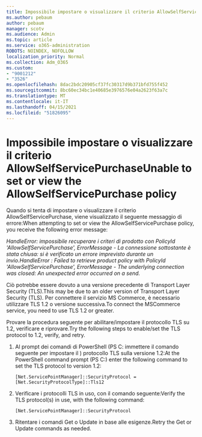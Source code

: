 ```yaml
---
title: Impossibile impostare o visualizzare il criterio AllowSelfServicePurchase
ms.author: pebaum
author: pebaum
manager: scotv
ms.audience: Admin
ms.topic: article
ms.service: o365-administration
ROBOTS: NOINDEX, NOFOLLOW
localization_priority: Normal
ms.collection: Adm_O365
ms.custom:
- "9001212"
- "3526"
ms.openlocfilehash: 8dac2bdc20905cf37fc30317d9b371bfd755f452
ms.sourcegitcommit: 8bc60ec34bc1e40685e3976576e04a2623f63a7c
ms.translationtype: MT
ms.contentlocale: it-IT
ms.lasthandoff: 04/15/2021
ms.locfileid: "51826095"
---
```

# <a name="unable-to-set-or-view-the-allowselfservicepurchase-policy"></a><span data-ttu-id="28ed3-102">Impossibile impostare o visualizzare il criterio AllowSelfServicePurchase</span><span class="sxs-lookup"><span data-stu-id="28ed3-102">Unable to set or view the AllowSelfServicePurchase policy</span></span>

<span data-ttu-id="28ed3-103">Quando si tenta di impostare o visualizzare il criterio AllowSelfServicePurchase, viene visualizzato il seguente messaggio di errore:</span><span class="sxs-lookup"><span data-stu-id="28ed3-103">When attempting to set or view the AllowSelfServicePurchase policy, you receive the following error message:</span></span>

<span data-ttu-id="28ed3-104">*HandleError: impossibile recuperare i criteri di prodotto con PolicyId 'AllowSelfServicePurchase', ErrorMessage - La connessione sottostante è stata chiusa: si è verificato un errore imprevisto durante un invio.*</span><span class="sxs-lookup"><span data-stu-id="28ed3-104">*HandleError : Failed to retrieve product policy with PolicyId 'AllowSelfServicePurchase', ErrorMessage - The underlying connection was closed: An unexpected error occurred on a send.*</span></span>

<span data-ttu-id="28ed3-105">Ciò potrebbe essere dovuto a una versione precedente di Transport Layer Security (TLS).</span><span class="sxs-lookup"><span data-stu-id="28ed3-105">This may be due to an older version of Transport Layer Security (TLS).</span></span> <span data-ttu-id="28ed3-106">Per connettere il servizio MS Commerce, è necessario utilizzare TLS 1.2 o versione successiva.</span><span class="sxs-lookup"><span data-stu-id="28ed3-106">To connect the MSCommerce service, you need to use TLS 1.2 or greater.</span></span>  

<span data-ttu-id="28ed3-107">Provare la procedura seguente per abilitare/impostare il protocollo TLS su 1.2, verificare e riprovare.</span><span class="sxs-lookup"><span data-stu-id="28ed3-107">Try the following steps to enable/set the TLS protocol to 1.2, verify, and retry.</span></span>
 1. <span data-ttu-id="28ed3-108">Al prompt dei comandi di PowerShell (PS C: immettere il comando seguente per impostare il \) protocollo TLS sulla versione 1.2:</span><span class="sxs-lookup"><span data-stu-id="28ed3-108">At the PowerShell command prompt (PS C:\) enter the following command to set the TLS protocol to version 1.2:</span></span>

    `[Net.ServicePointManager]::SecurityProtocol = [Net.SecurityProtocolType]::Tls12`

2. <span data-ttu-id="28ed3-109">Verificare i protocolli TLS in uso, con il comando seguente:</span><span class="sxs-lookup"><span data-stu-id="28ed3-109">Verify the TLS protocol(s) in use, with the following command:</span></span>

    `[Net.ServicePointManager]::SecurityProtocol` 

3. <span data-ttu-id="28ed3-110">Ritentare i comandi Get o Update in base alle esigenze.</span><span class="sxs-lookup"><span data-stu-id="28ed3-110">Retry the Get or Update commands as needed.</span></span>


